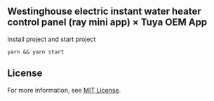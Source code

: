 ## Westinghouse electric instant water heater control panel (ray mini app) × Tuya OEM App

Install project and start project

```
yarn && yarn start
```

## License

For more information, see [MIT License](LICENSE).
